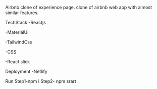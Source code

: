 Airbnb clone of experience page.
clone of airbnb web app with almost similar features.

TechStack
-Reactjs

-MaterialUi

-TailwindCss

-CSS

-React slick


Deployment
-Netlify

Run
Step1-npm i
Step2- npm srart
